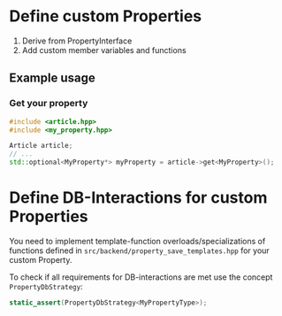 # Define custom Properties

1. Derive from PropertyInterface
2. Add custom member variables and functions

## Example usage
### Get your property
```cpp
#include <article.hpp>
#include <my_property.hpp>

Article article;
// ...
std::optional<MyProperty*> myProperty = article->get<MyProperty>();
```

# Define DB-Interactions for custom Properties

You need to implement template-function overloads/specializations of functions defined in 
`src/backend/property_save_templates.hpp` for your custom Property.

To check if all requirements for DB-interactions are met use the concept `PropertyDbStrategy`:
```C++
static_assert(PropertyDbStrategy<MyPropertyType>);
```